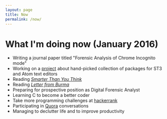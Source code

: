 ```yaml
---
layout: page
title: Now
permalink: /now/
---
```


# What I'm doing now (January 2016)

*   Writing a journal paper titled "Forensic Analysis of Chrome Incognito mode"
*   Working on a <a href="http://st3-atom.github.io/" target="_blank">project</a> about hand-picked collection of packages for ST3 and Atom text editors
*	Reading <a href="http://smarterthanyouthink.net/book/">*Smarter Than You Think*</a>
*   Reading <a href="https://www.goodreads.com/book/show/109942.Letters_from_Burma">*Letter from Burma*</a>
*   Preparing for prospective position as Digital Forensic Analyst
*	Learning C to become a better coder     
*	Take more programming challenges at <a href="https://www.hackerrank.com" target="_blank">hackerrank</a>
*	Participating in <a href="quora.com">Quora</a> conversations
*	Managing to declutter life and to improve productivity 

